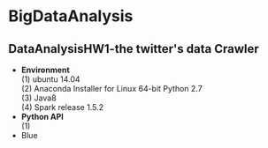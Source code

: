 # BigDataAnalysis
## DataAnalysisHW1-the twitter's data Crawler
*   **Environment** <br/>
(1) ubuntu 14.04 <br/>
(2) Anaconda Installer for Linux 64-bit Python 2.7<br/>
(3) Java8<br/>
(4) Spark release 1.5.2
*   **Python API**<br/>
(1)
*   Blue 
